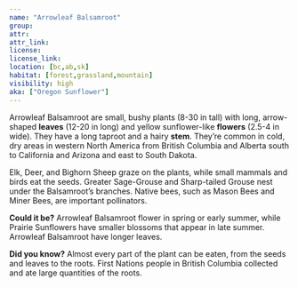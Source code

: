 ```yaml
---
name: "Arrowleaf Balsamroot"
group: 
attr: 
attr_link: 
license: 
license_link: 
location: [bc,ab,sk]
habitat: [forest,grassland,mountain]
visibility: high 
aka: ["Oregon Sunflower"]
---
```

Arrowleaf Balsamroot are small, bushy plants (8-30 in tall) with long, arrow-shaped **leaves** (12-20 in long) and yellow sunflower-like **flowers** (2.5-4 in wide). They have a long taproot and a hairy **stem**. They’re common in cold, dry areas in western North America from British Columbia and Alberta south to California and Arizona and east to South Dakota.

Elk, Deer, and Bighorn Sheep graze on the plants, while small mammals and birds eat the seeds. Greater Sage-Grouse and Sharp-tailed Grouse nest under the Balsamroot’s branches. Native bees, such as Mason Bees and Miner Bees, are important pollinators.

**Could it be?** Arrowleaf Balsamroot flower in spring or early summer, while Prairie Sunflowers have smaller blossoms that appear in late summer. Arrowleaf Balsamroot have longer leaves.

**Did you know?** Almost every part of the plant can be eaten, from the seeds and leaves to the roots. First Nations people in British Columbia collected and ate large quantities of the roots.
